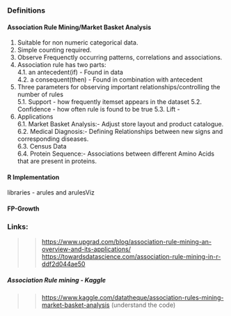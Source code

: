 ### Definitions

#### Association Rule Mining/Market Basket Analysis  

1. Suitable for non numeric categorical data.  
2. Simple counting required.  
3. Observe Frequenctly occurring patterns, correlations and associations.  
4. Association rule has two parts:  
    4.1. an antecedent(if) - Found in data  
    4.2. a consequent(then) - Found in combination with antecedent  
5. Three parameters for observing important relationships/controlling the number of rules  
    5.1. Support - how frequently itemset appears in the dataset
    5.2. Confidence  - how often rule is found to be true
    5.3. Lift  - 
6. Applications  
   6.1. Market Basket Analysis:- Adjust store layout and product catalogue.  
   6.2. Medical Diagnosis:- Defining Relationships between new signs and corresponding diseases.  
   6.3. Census Data  
   6.4. Protein Sequence:- Associations between different Amino Acids that are present in proteins.  

#### R Implementation  
libraries - arules and arulesViz

#### FP-Growth  

### Links:  
>> https://www.upgrad.com/blog/association-rule-mining-an-overview-and-its-applications/  
>> https://towardsdatascience.com/association-rule-mining-in-r-ddf2d044ae50  

##### Association Rule mining - Kaggle  
>> https://www.kaggle.com/datatheque/association-rules-mining-market-basket-analysis (understand the code)  
